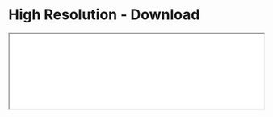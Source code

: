 
<html>
  <head>
    <title>BLM Atifa Power Matrix</title>
  </head>
  <body>
    <h1>High Resolution - Download</h1>
    <iframe src="BLM Antifa Power Matrix Final.pdf" width="100%">
    </iframe>
  </body>
</html>
